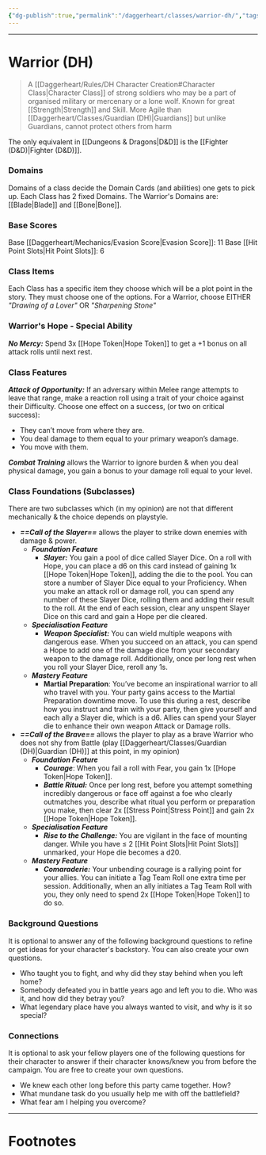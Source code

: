 ```yaml
---
{"dg-publish":true,"permalink":"/daggerheart/classes/warrior-dh/","tags":["TTRPG"]}
---
```



---
# Warrior (DH)
> A [[Daggerheart/Rules/DH Character Creation#Character Class\|Character Class]] of strong soldiers who may be a part of organised military or mercenary or a lone wolf. Known for great [[Strength\|Strength]] and Skill. More Agile than [[Daggerheart/Classes/Guardian (DH)\|Guardians]] but unlike Guardians, cannot protect others from harm

The only equivalent in [[Dungeons & Dragons\|D&D]] is the [[Fighter (D&D)\|Fighter (D&D)]].

### Domains
Domains of a class decide the Domain Cards (and abilities) one gets to pick up.
Each Class has 2 fixed Domains.
The Warrior's Domains are: [[Blade\|Blade]] and [[Bone\|Bone]].

### Base Scores
Base [[Daggerheart/Mechanics/Evasion Score\|Evasion Score]]: 11
Base [[Hit Point Slots\|Hit Point Slots]]: 6

### Class Items
Each Class has a specific item they choose which will be a plot point in the story. They
must choose one of the options.
For a Warrior, choose EITHER *"Drawing of a Lover"* OR *"Sharpening Stone"*

### Warrior's Hope - Special Ability
***No Mercy:*** Spend 3x [[Hope Token\|Hope Token]] to get a +1 bonus on all attack rolls until next rest.

### Class Features
***Attack of Opportunity:*** If an adversary within Melee range attempts to leave that range, make a reaction roll using a trait of your choice against their Difficulty. 
Choose one effect on a success, (or two on critical success):
- They can’t move from where they are.
- You deal damage to them equal to your primary weapon’s damage.
- You move with them.

***Combat Training*** allows the Warrior to ignore burden & when you deal physical damage, you gain a bonus to your damage roll equal to your level.

### Class Foundations (Subclasses)
There are two subclasses which (in my opinion) are not that different mechanically & the choice depends on playstyle.

- ***==Call of the Slayer==*** allows the player to strike down enemies with damage & power.
	- ***Foundation Feature***
		- ***Slayer:*** You gain a pool of dice called Slayer Dice. On a roll with Hope, you can place a d6 on this card instead of gaining 1x [[Hope Token\|Hope Token]], adding the die to the pool. You can store a number of Slayer Dice equal to your Proficiency. When you make an attack roll or damage roll, you can spend any number of these Slayer Dice, rolling them and adding their result to the roll. At the end of each session, clear any unspent Slayer Dice on this card and gain a Hope per die cleared.
	- ***Specialisation Feature***
		- ***Weapon Specialist:*** You can wield multiple weapons with dangerous ease. When you succeed on an attack, you can spend a Hope to add one of the damage dice from your secondary weapon to the damage roll. Additionally, once per long rest when you roll your Slayer Dice, reroll any 1s.
	- ***Mastery Feature***
		- **Martial Preparation**: You’ve become an inspirational warrior to all who travel with you. Your party gains access to the Martial Preparation downtime move. To use this during a rest, describe how you instruct and train with your party, then give yourself and each ally a Slayer die, which is a d6. Allies can spend your Slayer die to enhance their own weapon Attack or Damage rolls.
- ***==Call of the Brave==*** allows the player to play as a brave Warrior who does not shy from Battle (play [[Daggerheart/Classes/Guardian (DH)\|Guardian (DH)]] at this point, in my opinion)
	- ***Foundation Feature***
		- ***Courage***: When you fail a roll with Fear, you gain 1x [[Hope Token\|Hope Token]].
		- ***Battle Ritual:*** Once per long rest, before you attempt something incredibly dangerous or face off against a foe who clearly outmatches you, describe what ritual you perform or preparation you make, then clear 2x [[Stress Point\|Stress Point]] and gain 2x [[Hope Token\|Hope Token]].
	- ***Specialisation Feature***
		- ***Rise to the Challenge:*** You are vigilant in the face of mounting danger. While you have $\leq$ 2 [[Hit Point Slots\|Hit Point Slots]] unmarked, your Hope die becomes a d20.
	- ***Mastery Feature***
		- ***Comaraderie:*** Your unbending courage is a rallying point for your allies. You can initiate a Tag Team Roll one extra time per session. Additionally, when an ally initiates a Tag Team Roll with you, they only need to spend 2x [[Hope Token\|Hope Token]] to do so.

### Background Questions
It is optional to answer any of the following background questions to refine or get ideas for your character's backstory. You can also create your own questions. 
- Who taught you to fight, and why did they stay behind when you left home?
- Somebody defeated you in battle years ago and left you to die. Who was it, and how did they betray you?
- What legendary place have you always wanted to visit, and why is it so special?

### Connections
It is optional to ask your fellow players one of the following questions for their character to answer if their character knows/knew you from before the campaign. You are free to create your own questions.
- We knew each other long before this party came together. How?
- What mundane task do you usually help me with off the battlefield?
- What fear am I helping you overcome?

---
# Footnotes